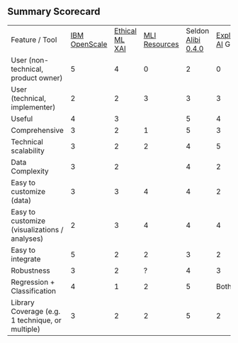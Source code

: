 ## Summary Scorecard

<table>
  <tr>
   <td>Feature / Tool
   </td>
   <td><a href="https://www.ibm.com/watson/explainable-ai?mhsrc=ibmsearch_a&mhq=explainable%20ai">IBM OpenScale</a>
   </td>
   <td><a href="https://github.com/EthicalML/xai">Ethical ML XAI</a>
   </td>
   <td><a href="https://github.com/h2oai/mli-resources">MLI Resources</a>
   </td>
   <td>Seldon<a href="https://docs.seldon.io/projects/alibi/en/latest/"> Alibi 0.4.0</a>
   </td>
   <td><a href="https://cloud.google.com/explainable-ai">Explainable AI</a> Google  
   </td>
  </tr>
  <tr>
   <td>User (non-technical, product owner)
   </td>
   <td>5
   </td>
   <td>4
   </td>
   <td>0
   </td>
   <td>2
   </td>
   <td>0
   </td>
  </tr>
  <tr>
   <td>User (technical, implementer)
   </td>
   <td>2
   </td>
   <td>2
   </td>
   <td>3
   </td>
   <td>3
   </td>
   <td>3
   </td>
  </tr>
  <tr>
   <td>Useful
   </td>
   <td>4
   </td>
   <td>3
   </td>
   <td>
   </td>
   <td>5
   </td>
   <td>4
   </td>
  </tr>
  <tr>
   <td>Comprehensive 
   </td>
   <td>3
   </td>
   <td>2
   </td>
   <td>1
   </td>
   <td>5
   </td>
   <td>3
   </td>
  </tr>
  <tr>
   <td>Technical scalability
   </td>
   <td>3
   </td>
   <td>2
   </td>
   <td>2
   </td>
   <td>4
   </td>
   <td>5
   </td>
  </tr>
  <tr>
   <td>Data Complexity
   </td>
   <td>3
   </td>
   <td>2
   </td>
   <td>
   </td>
   <td>4
   </td>
   <td>2
   </td>
  </tr>
  <tr>
   <td>Easy to customize (data)
   </td>
   <td>3
   </td>
   <td>3
   </td>
   <td>4
   </td>
   <td>4
   </td>
   <td>2
   </td>
  </tr>
  <tr>
   <td>Easy to customize (visualizations / analyses)
   </td>
   <td>2
   </td>
   <td>3
   </td>
   <td>4
   </td>
   <td>4
   </td>
   <td>4
   </td>
  </tr>
  <tr>
   <td>Easy to integrate
   </td>
   <td>5
   </td>
   <td>2
   </td>
   <td>2
   </td>
   <td>3
   </td>
   <td>2
   </td>
  </tr>
  <tr>
   <td>Robustness
   </td>
   <td>3
   </td>
   <td>2
   </td>
   <td>?
   </td>
   <td>4
   </td>
   <td>3
   </td>
  </tr>
  <tr>
   <td>Regression + Classification
   </td>
   <td>4
   </td>
   <td>1
   </td>
   <td>2
   </td>
   <td>5
   </td>
   <td>Both
   </td>
  </tr>
  <tr>
   <td>Library Coverage (e.g. 1 technique, or multiple)
   </td>
   <td>3
   </td>
   <td>2
   </td>
   <td>2
   </td>
   <td>5
   </td>
   <td>2
   </td>
  </tr>
</table>
